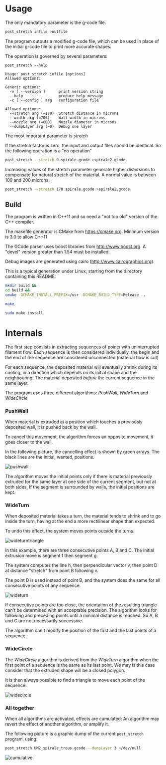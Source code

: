 # Usage

The only mandatory parameter is the g-code file.

```sh
post_stretch infile >outfile
```

The program outputs a modified g-code file, which can be used in place of the initial g-code file
to print more accurate shapes.

The operation is governed by several parameters:

```
post_stretch --help

Usage: post_stretch infile [options]
Allowed options:

Generic options:
  -v [ --version ]      print version string
  --help                produce help message
  -c [ --config ] arg   configuration file

Allowed options:
  --stretch arg (=170)  Stretch distance in microns
  --width arg (=700)    Wall width in microns
  --nozzle arg (=800)   Nozzle diameter in microns
  --dumpLayer arg (=0)  Debug one layer
```

The most important parameter is _stretch_

If the stretch factor is zero, the input and output files should be identical.
So the following operation is a "no operation"

```sh
post_stretch --stretch 0 spirale.gcode >spirale2.gcode
```

Increasing values of the stretch parameter generate higher distorsions to compensate
for natural stretch of the material. A normal value is between 100 and 200 microns.

```sh
post_stretch --stretch 170 spirale.gcode >spirale2.gcode
```

## Build

The program is written in C++11 and so need a "not too old" version of the C++ compiler.

The makefile generator is CMake from https://cmake.org. Minimum version is 3.0 to allow C++11

The GCode parser uses boost libraries from http://www.boost.org. A "devel" version greater than 1.54 must be installed.

Debug images are generated using cairo (http://www.cairographics.org).


This is a typical generation under Linux, starting from the directory containing this README:

```sh
mkdir build &&
cd build &&
cmake -DCMAKE_INSTALL_PREFIX=/usr -DCMAKE_BUILD_TYPE=Release ..

make

sudo make install
```



# Internals


The first step consists in extracting sequences of points with uninterrupted
filament flow. Each sequence is then considered individually, the begin and
the end of the sequence are considered unconnected (material flow is cut)

For each sequence, the deposited material will eventually shrink during its cooling,
in a direction which depends on its initial shape and the neighbouring:
The material deposited *before* the current sequence in the same layer.

The program uses three different algorithms: *PushWall*, *WideTurn* and *WideCircle*

### PushWall

When material is extruded at a position which touches a previously deposited wall,
it is pushed back by the wall.

To cancel this movement, the algorithm forces an opposite movement, it goes closer to the wall.

In the following picture, the cancelling effect is shown by green arrays. The black lines are the initial, wanted, positions.

![pushwall](images/pushwall.png)

The algorithm moves the initial points only if there is material previously extruded for the same layer
at one side of the current segment, but not at both sides. If the segment is surrounded by walls, the initial positions
are kept.

### WideTurn

When deposited material takes a turn, the material tends to shrink and to go inside the turn,
having at the end a more rectilinear shape than expected.

To undo this effect, the system moves points outside the turns.

![wideturntriangle](images/wideturn_triangle.svg)

In this example, there are three consecutive points A, B and C. The initial extrusion move is segment f then segment g.

The system computes the line h, then perpendicular vector v, then point D at distance "stretch" from point B following v.

The point D is used instead of point B, and the system does the same for all consecutive points of any sequence.

![wideturn](images/wideturn.png)

If consecutive points are too close, the orientation of the resulting triangle can't be determined with an acceptable precision.
The algorithm looks for following and preceding points until a minimal distance is reached.
So A, B and C are not necessarily successive.

The algorithm can't modify the position of the first and the last points of a sequence.


### WideCircle

The *WideCircle* algorithm is derived from the *WideTurn* algorithm when the first point
of a sequence is the same as its last point. We may is this case consider that the extruded shape
will be a closed polygon.

It is then always possible to find a triangle to move each point of the sequence.

![widecircle](images/widecircle.png)


### All together

When all algorithms are activated, effects are cumulated: An algorithm may revert the effect of another algorithm, or amplify it.


The following picture is a graphic dump of the current `post_stretch` program, using:

```sh
post_stretch UM2_spirale_trous.gcode --dumpLayer 3 >/dev/null
```

![cumulative](images/cumulative.png)
